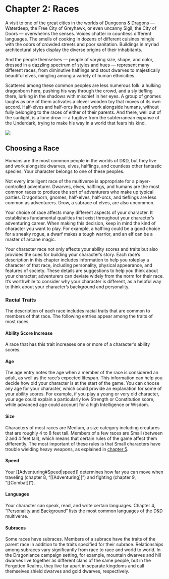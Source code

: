# Chapter 2: Races

A visit to one of the great cities in the worlds of Dungeons & Dragons — Waterdeep, the Free City of Greyhawk, or even uncanny Sigil, the City of Doors — overwhelms the senses. Voices chatter in countless different languages. The smells of cooking in dozens of different cuisines mingle with the odors of crowded streets and poor sanitation. Buildings in myriad architectural styles display the diverse origins of their inhabitants.

And the people themselves — people of varying size, shape, and color, dressed in a dazzling spectrum of styles and hues — represent many different races, from diminutive halflings and stout dwarves to majestically beautiful elves, mingling among a variety of human ethnicities.

Scattered among these common peoples are less numerous folk: a hulking dragonborn here, pushing his way through the crowd, and a sly tiefling there, lurking in the shadows with mischief in her eyes. A group of gnomes laughs as one of them activates a clever wooden toy that moves of its own accord. Half-elves and half-orcs live and work alongside humans, without fully belonging to the races of either of their parents. And there, well out of the sunlight, is a lone drow — a fugitive from the subterranean expanse of the Underdark, trying to make his way in a world that fears his kind.

[![](https://media.dndbeyond.com/compendium-images/phb/jh89sfda89jdshfa98j/ch2.jpg)](https://media.dndbeyond.com/compendium-images/phb/jh89sfda89jdshfa98j/ch2.jpg)

## Choosing a Race

Humans are the most common people in the worlds of D&D, but they live and work alongside dwarves, elves, halflings, and countless other fantastic species. Your character belongs to one of these peoples.

Not every intelligent race of the multiverse is appropriate for a player-controlled adventurer. Dwarves, elves, halflings, and humans are the most common races to produce the sort of adventurers who make up typical parties. Dragonborn, gnomes, half-elves, half-orcs, and tieflings are less common as adventurers. Drow, a subrace of elves, are also uncommon.

Your choice of race affects many different aspects of your character. It establishes fundamental qualities that exist throughout your character’s adventuring career. When making this decision, keep in mind the kind of character you want to play. For example, a halfling could be a good choice for a sneaky rogue, a dwarf makes a tough warrior, and an elf can be a master of arcane magic.

Your character race not only affects your ability scores and traits but also provides the cues for building your character’s story. Each race’s description in this chapter includes information to help you roleplay a character of that race, including personality, physical appearance, and features of society. These details are suggestions to help you think about your character; adventurers can deviate widely from the norm for their race. It’s worthwhile to consider why your character is different, as a helpful way to think about your character’s background and personality.

### Racial Traits

The description of each race includes racial traits that are common to members of that race. The following entries appear among the traits of most races.

#### Ability Score Increase

A race that has this trait increases one or more of a character’s ability scores.

#### Age

The age entry notes the age when a member of the race is considered an adult, as well as the race’s expected lifespan. This information can help you decide how old your character is at the start of the game. You can choose any age for your character, which could provide an explanation for some of your ability scores. For example, if you play a young or very old character, your age could explain a particularly low Strength or Constitution score, while advanced age could account for a high Intelligence or Wisdom.

#### Size

Characters of most races are Medium, a size category including creatures that are roughly 4 to 8 feet tall. Members of a few races are Small (between 2 and 4 feet tall), which means that certain rules of the game affect them differently. The most important of these rules is that Small characters have trouble wielding heavy weapons, as explained in [chapter 5](https://www.dndbeyond.com/sources/phb/equipment).

#### Speed

Your [[Adventuring#Speed|speed]] determines how far you can move when traveling (chapter 8, “[[Adventuring]]”) and fighting (chapter 9, “[[Combat]]”).

#### Languages

Your character can speak, read, and write certain languages. Chapter 4, “[Personality and Background](https://www.dndbeyond.com/sources/phb/personality-and-background)” lists the most common languages of the D&D multiverse.

#### Subraces

Some races have subraces. Members of a subrace have the traits of the parent race in addition to the traits specified for their subrace. Relationships among subraces vary significantly from race to race and world to world. In the Dragonlance campaign setting, for example, mountain dwarves and hill dwarves live together as different clans of the same people, but in the Forgotten Realms, they live far apart in separate kingdoms and call themselves shield dwarves and gold dwarves, respectively.